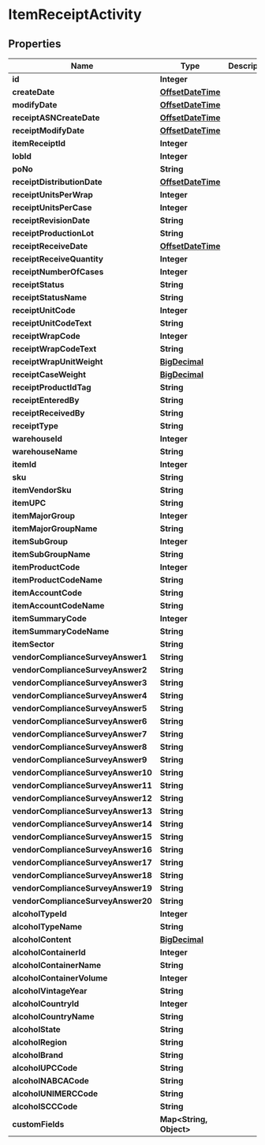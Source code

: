 
# ItemReceiptActivity

## Properties
Name | Type | Description | Notes
------------ | ------------- | ------------- | -------------
**id** | **Integer** |  |  [optional]
**createDate** | [**OffsetDateTime**](OffsetDateTime.md) |  |  [optional]
**modifyDate** | [**OffsetDateTime**](OffsetDateTime.md) |  |  [optional]
**receiptASNCreateDate** | [**OffsetDateTime**](OffsetDateTime.md) |  |  [optional]
**receiptModifyDate** | [**OffsetDateTime**](OffsetDateTime.md) |  |  [optional]
**itemReceiptId** | **Integer** |  |  [optional]
**lobId** | **Integer** |  | 
**poNo** | **String** |  |  [optional]
**receiptDistributionDate** | [**OffsetDateTime**](OffsetDateTime.md) |  |  [optional]
**receiptUnitsPerWrap** | **Integer** |  |  [optional]
**receiptUnitsPerCase** | **Integer** |  |  [optional]
**receiptRevisionDate** | **String** |  |  [optional]
**receiptProductionLot** | **String** |  |  [optional]
**receiptReceiveDate** | [**OffsetDateTime**](OffsetDateTime.md) |  |  [optional]
**receiptReceiveQuantity** | **Integer** |  |  [optional]
**receiptNumberOfCases** | **Integer** |  |  [optional]
**receiptStatus** | **String** |  |  [optional]
**receiptStatusName** | **String** |  |  [optional]
**receiptUnitCode** | **Integer** |  |  [optional]
**receiptUnitCodeText** | **String** |  |  [optional]
**receiptWrapCode** | **Integer** |  |  [optional]
**receiptWrapCodeText** | **String** |  |  [optional]
**receiptWrapUnitWeight** | [**BigDecimal**](BigDecimal.md) |  |  [optional]
**receiptCaseWeight** | [**BigDecimal**](BigDecimal.md) |  |  [optional]
**receiptProductIdTag** | **String** |  |  [optional]
**receiptEnteredBy** | **String** |  |  [optional]
**receiptReceivedBy** | **String** |  |  [optional]
**receiptType** | **String** |  |  [optional]
**warehouseId** | **Integer** |  |  [optional]
**warehouseName** | **String** |  |  [optional]
**itemId** | **Integer** |  |  [optional]
**sku** | **String** |  |  [optional]
**itemVendorSku** | **String** |  |  [optional]
**itemUPC** | **String** |  |  [optional]
**itemMajorGroup** | **Integer** |  |  [optional]
**itemMajorGroupName** | **String** |  |  [optional]
**itemSubGroup** | **Integer** |  |  [optional]
**itemSubGroupName** | **String** |  |  [optional]
**itemProductCode** | **Integer** |  |  [optional]
**itemProductCodeName** | **String** |  |  [optional]
**itemAccountCode** | **String** |  |  [optional]
**itemAccountCodeName** | **String** |  |  [optional]
**itemSummaryCode** | **Integer** |  |  [optional]
**itemSummaryCodeName** | **String** |  |  [optional]
**itemSector** | **String** |  |  [optional]
**vendorComplianceSurveyAnswer1** | **String** |  |  [optional]
**vendorComplianceSurveyAnswer2** | **String** |  |  [optional]
**vendorComplianceSurveyAnswer3** | **String** |  |  [optional]
**vendorComplianceSurveyAnswer4** | **String** |  |  [optional]
**vendorComplianceSurveyAnswer5** | **String** |  |  [optional]
**vendorComplianceSurveyAnswer6** | **String** |  |  [optional]
**vendorComplianceSurveyAnswer7** | **String** |  |  [optional]
**vendorComplianceSurveyAnswer8** | **String** |  |  [optional]
**vendorComplianceSurveyAnswer9** | **String** |  |  [optional]
**vendorComplianceSurveyAnswer10** | **String** |  |  [optional]
**vendorComplianceSurveyAnswer11** | **String** |  |  [optional]
**vendorComplianceSurveyAnswer12** | **String** |  |  [optional]
**vendorComplianceSurveyAnswer13** | **String** |  |  [optional]
**vendorComplianceSurveyAnswer14** | **String** |  |  [optional]
**vendorComplianceSurveyAnswer15** | **String** |  |  [optional]
**vendorComplianceSurveyAnswer16** | **String** |  |  [optional]
**vendorComplianceSurveyAnswer17** | **String** |  |  [optional]
**vendorComplianceSurveyAnswer18** | **String** |  |  [optional]
**vendorComplianceSurveyAnswer19** | **String** |  |  [optional]
**vendorComplianceSurveyAnswer20** | **String** |  |  [optional]
**alcoholTypeId** | **Integer** |  |  [optional]
**alcoholTypeName** | **String** |  |  [optional]
**alcoholContent** | [**BigDecimal**](BigDecimal.md) |  |  [optional]
**alcoholContainerId** | **Integer** |  |  [optional]
**alcoholContainerName** | **String** |  |  [optional]
**alcoholContainerVolume** | **Integer** |  |  [optional]
**alcoholVintageYear** | **String** |  |  [optional]
**alcoholCountryId** | **Integer** |  |  [optional]
**alcoholCountryName** | **String** |  |  [optional]
**alcoholState** | **String** |  |  [optional]
**alcoholRegion** | **String** |  |  [optional]
**alcoholBrand** | **String** |  |  [optional]
**alcoholUPCCode** | **String** |  |  [optional]
**alcoholNABCACode** | **String** |  |  [optional]
**alcoholUNIMERCCode** | **String** |  |  [optional]
**alcoholSCCCode** | **String** |  |  [optional]
**customFields** | **Map&lt;String, Object&gt;** |  |  [optional]



